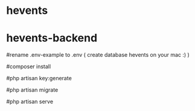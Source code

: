 ﻿# hevents
# hevents-backend

#rename .env-example to .env ( create database hevents on your mac :) ) 

#composer install

#php artisan key:generate

#php artisan migrate

#php artisan serve
